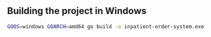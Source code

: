 ## Building the project in Windows
```bash
GOOS=windows GOARCH=amd64 go build -o inpatient-order-system.exe
```